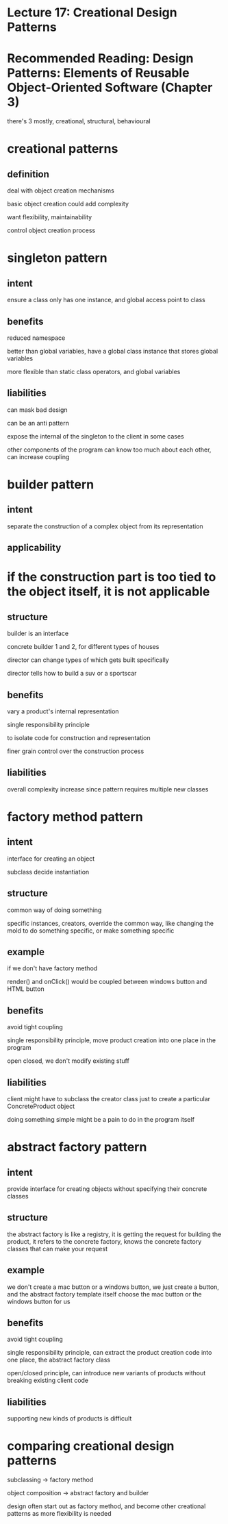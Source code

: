 # Lecture 17: Creational Design Patterns

# Recommended Reading: Design Patterns: Elements of Reusable Object-Oriented Software (Chapter 3)

there's 3 mostly, creational, structural, behavioural

# creational patterns

## definition

deal with object creation mechanisms

basic object creation could add complexity

want flexibility, maintainability

control object creation process

# singleton pattern

## intent

ensure a class only has one instance, and global access point to class

## benefits

reduced namespace

better than global variables, have a global class instance that stores global variables

more flexible than static class operators, and global variables

## liabilities

can mask bad design

can be an anti pattern

expose the internal of the singleton to the client in some cases

other components of the program can know too much about each other, can increase coupling

# builder pattern

## intent

separate the construction of a complex object from its representation

## applicability

# if the construction part is too tied to the object itself, it is not applicable

## structure

builder is an interface

concrete builder 1 and 2, for different types of houses

director can change types of which gets built specifically

director tells how to build a suv or a sportscar

## benefits

vary a product's internal representation

single responsibility principle

to isolate code for construction and representation

finer grain control over the construction process

## liabilities

overall complexity increase since pattern requires multiple new classes

# factory method pattern

## intent

interface for creating an object

subclass decide instantiation

## structure

common way of doing something

specific instances, creators, override the common way, like changing the mold to do something specific, or make something specific

## example

if we don't have factory method

render() and onClick() would be coupled between windows button and HTML button

## benefits

avoid tight coupling

single responsibility principle, move product creation into one place in the program

open closed, we don't modify existing stuff

## liabilities

client might have to subclass the creator class just to create a particular ConcreteProduct object

doing something simple might be a pain to do in the program itself

# abstract factory pattern

## intent

provide interface for creating objects without specifying their concrete classes

## structure

the abstract factory is like a registry, it is getting the request for building the product, it refers to the concrete factory, knows the concrete factory classes that can make your request

## example

we don't create a mac button or a windows button, we just create a button, and the abstract factory template itself choose the mac button or the windows button for us

## benefits

avoid tight coupling

single responsibility principle, can extract the product creation code into one place, the abstract factory class

open/closed principle, can introduce new variants of products without breaking existing client code

## liabilities

supporting new kinds of products is difficult

# comparing creational design patterns

subclassing -> factory method

object composition -> abstract factory and builder

design often start out as factory method, and become other creational patterns as more flexibility is needed